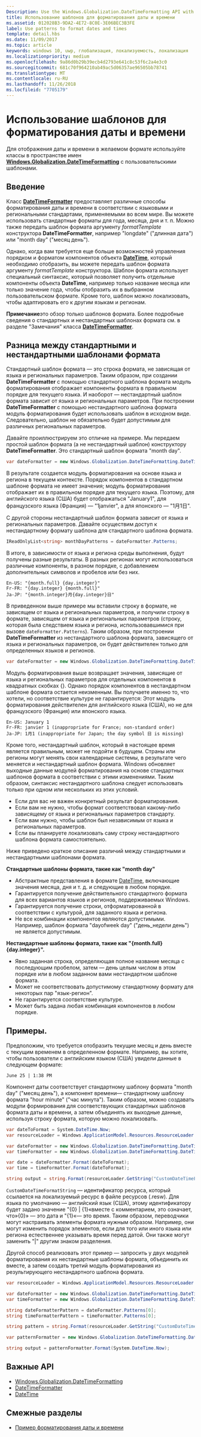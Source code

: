 ```yaml
---
Description: Use the Windows.Globalization.DateTimeFormatting API with custom templates and patterns to display dates and times in exactly the format you wish.
title: Использование шаблонов для форматирования даты и времени
ms.assetid: 012028B3-9DA2-4E72-8C0E-3E06BEC3B3FE
label: Use patterns to format dates and times
template: detail.hbs
ms.date: 11/09/2017
ms.topic: article
keywords: windows 10, uwp, глобализация, локализуемость, локализация
ms.localizationpriority: medium
ms.openlocfilehash: 9a86d0b29b39ecb4d2793e641c8c53f6c2a4e3c0
ms.sourcegitcommit: 681c70f964210ab49ac5d06357ae96505bb78741
ms.translationtype: MT
ms.contentlocale: ru-RU
ms.lasthandoff: 11/26/2018
ms.locfileid: "7705179"
---
```

# <a name="use-templates-and-patterns-to-format-dates-and-times"></a>Использование шаблонов для форматирования даты и времени

Для отображения даты и времени в желаемом формате используйте классы в пространстве имен [**Windows.Globalization.DateTimeFormatting**](/uwp/api/windows.globalization.datetimeformatting?branch=live) с пользовательскими шаблонами.

## <a name="introduction"></a>Введение

Класс [**DateTimeFormatter**](/uwp/api/windows.globalization.datetimeformatting?branch=live) предоставляет различные способы форматирования даты и времени в соответствии с языковыми и региональными стандартами, применяемыми во всем мире. Вы можете использовать стандартные форматы для года, месяца, дня и т. п. Можно также передать шаблон формата аргументу *formatTemplate* конструктора **DateTimeFormatter**, например "longdate" ("длинная дата") или "month day" ("месяц день").

Однако, когда вам требуется еще больше возможностей управления порядком и форматом компонентов объекта [**DateTime**](/uwp/api/windows.foundation.datetime?branch=live), который необходимо отобразить, вы можете передать шаблон формата аргументу *formatTemplate* конструктора. Шаблон формата использует специальный синтаксис, который позволяет получить отдельные компоненты объекта **DateTime**, например только название месяца или только значение года, чтобы отобразить их в выбранном пользовательском формате. Кроме того, шаблон можно локализовать, чтобы адаптировать его к другим языкам и регионам.

**Примечание**это обзор только шаблонов формата. Более подробные сведения о стандартных и нестандартных шаблонах формата см. в разделе "Замечания" класса [**DateTimeFormatter**](/uwp/api/windows.globalization.datetimeformatting?branch=live).

## <a name="the-difference-between-format-templates-and-format-patterns"></a>Разница между стандартными и нестандартными шаблонами формата

Стандартный шаблон формата — это строка формата, не зависящая от языка и региональных параметров. Таким образом, при создании **DateTimeFormatter** с помощью стандартного шаблона формата модуль форматирования отображает компоненты формата в правильном порядке для текущего языка. И наоборот — нестандартный шаблон формата зависит от языка и региональных параметров. При построении **DateTimeFormatter** с помощью нестандартного шаблона формата модуль форматирования будет использовать шаблон в исходном виде. Следовательно, шаблон не обязательно будет допустимым для различных региональных параметров.

Давайте проиллюстрируем это отличие на примере. Мы передаем простой шаблон формата (а не нестандартный шаблон) конструктору **DateTimeFormatter**. Это стандартный шаблон формата "month day".

```csharp
var dateFormatter = new Windows.Globalization.DateTimeFormatting.DateTimeFormatter("month day");
```

В результате создается модуль форматирования на основе языка и региона в текущем контексте. Порядок компонентов в стандартном шаблоне формата не имеет значения; модуль форматирования отображает их в правильном порядке для текущего языка. Поэтому, для английского языка (США) будет отображаться "January1", для французского языка (Франция) — "1janvier", а для японского — "1月1日".

С другой стороны нестандартный шаблон формата зависит от языка и региональных параметров. Давайте осуществим доступ к нестандартному формату шаблона для стандартного шаблона формата.

```csharp
IReadOnlyList<string> monthDayPatterns = dateFormatter.Patterns;
```

В итоге, в зависимости от языка и региона среды выполнения, будут получены разные результаты. В разных регионах могут использоваться различные компоненты, в разном порядке, с добавлением дополнительных символов и пробелов или без них.

```syntax
En-US: "{month.full} {day.integer}"
Fr-FR: "{day.integer} {month.full}"
Ja-JP: "{month.integer}月{day.integer}日"
```

В приведенном выше примере мы вставили строку в формате, не зависящем от языка и региональных параметров, и получили строку в формате, зависящем от языка и региональных параметров (строку, которая была следствием языка и региона, использовавшимися при вызове `dateFormatter.Patterns`). Таким образом, при построении **DateTimeFormatter** из нестандартного шаблона формата, зависящего от языка и региональных параметров, он будет действителен только для определенных языков и регионов.

```csharp
var dateFormatter = new Windows.Globalization.DateTimeFormatting.DateTimeFormatter("{month.full} {day.integer}");
```

Модуль форматирования выше возвращает значения, зависящие от языка и региональных параметров для отдельных компонентов в квадратных скобках {}. Однако порядок компонентов в нестандартном шаблоне формата остается неизменным. Вы получаете именно то, что хотели, но соответствие культуре не гарантируется: Этот модуль форматирования действителен для английского языка (США), но не для французского (Франция) или японского языка.

``` syntax
En-US: January 1
Fr-FR: janvier 1 (inappropriate for France; non-standard order)
Ja-JP: 1月1 (inappropriate for Japan; the day symbol 日 is missing)
```

Кроме того, нестандартный шаблон, который в настоящее время является правильным, может не подойти в будущем. Страны или регионы могут менять свои календарные системы, в результате чего меняется и нестандартный шаблон формата. Windows обновляет выходные данные модулей форматирования на основе стандартных шаблонов формата в соответствии с этими изменениями. Таким образом, синтаксис нестандартного шаблона следует использовать только при одном или нескольких из этих условий.

-   Если для вас не важен конкретный результат форматирования.
-   Если вам не нужно, чтобы формат соответствовал какому-либо зависящему от языка и региональных параметров стандарту.
-   Если вам нужно, чтобы шаблон был независимым от языка и региональных параметров.
-   Если вы планируете локализовать саму строку нестандартного шаблона формата самостоятельно.

Ниже приведено краткое описание различий между стандартными и нестандартными шаблонами формата.

**Стандартные шаблоны формата, такие как "month day"**

-   Абстрактные представления в формате [DateTime](/uwp/api/windows.foundation.datetime?branch=live), включающие значения месяца, дня и т. д. и следующие в любом порядке.
-   Гарантируется получение действительного стандартного формата для всех вариантов языков и регионов, поддерживаемых Windows.
-   Гарантируется получение строки, отформатированной в соответствии с культурой, для заданного языка и региона.
-   Не все комбинации компонентов являются допустимыми. Например, шаблон формата "dayofweek day" ("день_недели день") не является допустимым.

**Нестандартные шаблоны формата, такие как "{month.full} {day.integer}".**

-   Явно заданная строка, определяющая полное название месяца с последующим пробелом, затем — день целым числом в этом порядке или в любом заданном вами нестандартном шаблоне формата.
-   Может не соответствовать допустимому стандартному формату для некоторых пар "язык-регион".
-   Не гарантируется соответствие культуре.
-   Может быть задана любая комбинация компонентов в любом порядке.

## <a name="examples"></a>Примеры.

Предположим, что требуется отобразить текущие месяц и день вместе с текущим временем в определенном формате. Например, вы хотите, чтобы пользователи с английским языком (США) увидели данные в следующем формате:

``` syntax
June 25 | 1:38 PM
```

Компонент даты соответствует стандартному шаблону формата "month day" ("месяц день"), а компонент времени— стандартному шаблону формата "hour minute" ("час минута"). Таким образом, можно создавать модули формирования для соответствующих стандартных шаблонов формата даты и времени, а затем объединять их выходные данные, используя строку формата, которую можно локализовать.

```csharp
var dateToFormat = System.DateTime.Now;
var resourceLoader = Windows.ApplicationModel.Resources.ResourceLoader.GetForCurrentView();

var dateFormatter = new Windows.Globalization.DateTimeFormatting.DateTimeFormatter("month day");
var timeFormatter = new Windows.Globalization.DateTimeFormatting.DateTimeFormatter("hour minute");

var date = dateFormatter.Format(dateToFormat);
var time = timeFormatter.Format(dateToFormat);

string output = string.Format(resourceLoader.GetString("CustomDateTimeFormatString"), date, time);
```

`CustomDateTimeFormatString` — идентификатор ресурса, который ссылается на локализуемый ресурс в файле ресурсов (.resw). Для языка по умолчанию — английский язык (США), этому идентификатору будет задано значение "{0} | {1}«вместе с комментарием, это означает, что»{0}» — это дата и "{1}«— это время. Таким образом, переводчики могут настраивать элементы формата нужным образом. Например, они могут изменить порядок элементов, если для того или иного языка или региона естественнее указывать время перед датой. Они также могут заменить "|" другим знаком разделения.

Другой способ реализовать этот пример — запросить у двух модулей форматирования их нестандартные шаблоны формата, объединить их вместе, а затем создать третий модуль форматирования из результирующего нестандартного шаблона формата.

```csharp
var resourceLoader = Windows.ApplicationModel.Resources.ResourceLoader.GetForCurrentView();

var dateFormatter = new Windows.Globalization.DateTimeFormatting.DateTimeFormatter("month day");
var timeFormatter = new Windows.Globalization.DateTimeFormatting.DateTimeFormatter("hour minute");

string dateFormatterPattern = dateFormatter.Patterns[0];
string timeFormatterPattern = timeFormatter.Patterns[0];

string pattern = string.Format(resourceLoader.GetString("CustomDateTimeFormatString"), dateFormatterPattern, timeFormatterPattern);

var patternFormatter = new Windows.Globalization.DateTimeFormatting.DateTimeFormatter(pattern);

string output = patternFormatter.Format(System.DateTime.Now);
```

## <a name="important-apis"></a>Важные API

* [Windows.Globalization.DateTimeFormatting](/uwp/api/windows.globalization.datetimeformatting?branch=live)
* [DateTimeFormatter](/uwp/api/windows.globalization.datetimeformatting?branch=live)
* [DateTime](/uwp/api/windows.foundation.datetime?branch=live)

## <a name="related-topics"></a>Смежные разделы

* [Пример форматирования даты и времени](http://go.microsoft.com/fwlink/p/?LinkId=231618)